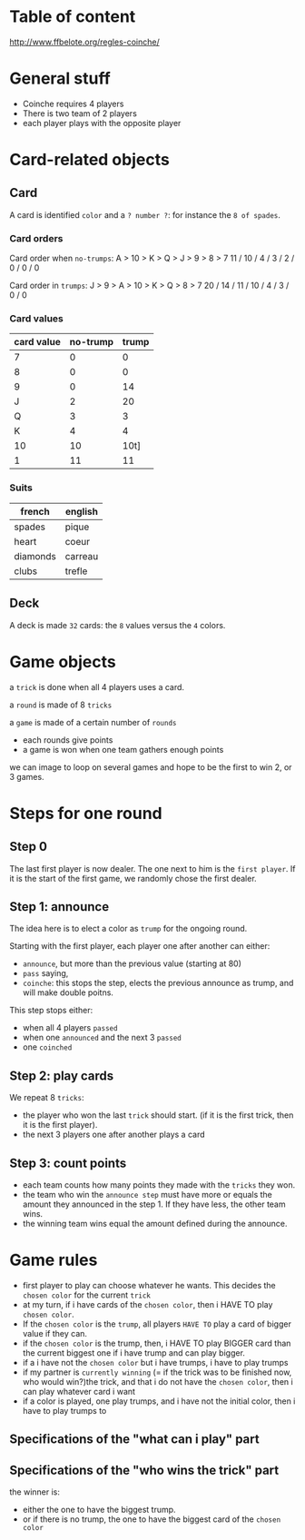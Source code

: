# Table of content

http://www.ffbelote.org/regles-coinche/

# General stuff
- Coinche requires 4 players
- There is two team of 2 players
- each player plays with the opposite player

# Card-related objects

## Card
A card is identified `color` and a `? number ?`: for instance the `8 of spades`.

### Card orders
Card order when  `no-trumps`:
A > 10 > K > Q > J > 9 > 8 > 7
11 / 10 / 4 / 3 / 2 / 0 / 0 / 0

Card order in `trumps`:
J > 9 > A > 10 > K > Q > 8 > 7
20 / 14 / 11 / 10 / 4 / 3 / 0 / 0

### Card values
|card value|no-trump|trump|
|---|---|---|
|7|0|0|
|8|0|0|
|9|0|14|
|J|2|20|
|Q|3|3|
|K|4|4|
|10|10|10t]|
|1|11|11|

### Suits
|french|english
|---|---|
|spades|pique|
|heart|coeur|
|diamonds|carreau|
|clubs|trefle|

## Deck
A deck is made `32` cards: the `8` values versus the `4` colors.

# Game objects


a `trick` is done when all 4 players uses a card.

a `round` is made of 8 `tricks`

a `game` is made of a certain number of `rounds`
- each rounds give points
- a game is won when one team gathers enough points

we can image to loop on several games and hope to be the first to win 2, or 3 games.

# Steps for one round
## Step 0
The last first player is now dealer. The one next to him is the `first player`.
If it is the start of the first game, we randomly chose the first dealer.

## Step 1: announce
The idea here is to elect a color as `trump` for the ongoing round.

Starting with the first player, each player one after another can either:
- `announce`, but more than the previous value (starting at 80)
- `pass` saying,
- `coinche`: this stops the step, elects the previous announce as trump, and will make double poitns.

This step stops either:
- when all 4 players `passed`
- when one `announced` and the next 3 `passed`
- one `coinched`

## Step 2: play cards
We repeat 8 `tricks`:
- the player who won the last `trick` should start. (if it is the first trick, then it is the first player).
- the next 3 players one after another plays a card

## Step 3: count points
- each team counts how many points they made with the `tricks` they won.
- the team who win the `announce step` must have more or equals the amount they announced in the step 1. If they have less, the other team wins.
- the winning team wins equal the amount defined during the announce.

# Game rules
- first player to play can choose whatever he wants. This decides the `chosen color` for the current `trick`
- at my turn, if i have cards of the `chosen color`, then i HAVE TO play `chosen color`.
- If the `chosen color` is the `trump`, all players `HAVE TO` play a card of bigger value if they can.
- if the `chosen color` is the trump, then, i HAVE TO play BIGGER card than the current biggest one if i have trump and can play bigger.
- if a i have not the `chosen color` but i have trumps, i have to play trumps
- if my partner is `currently winning` (= if the trick was to be finished now, who would win?)the trick, and that i do not have the `chosen color`, then i can play whatever card i want
- if a color is played, one play trumps, and i have not the initial color, then i have to play trumps to

## Specifications of the "what can i play" part

## Specifications of the "who wins the trick" part
the winner is:
- either the one to have the biggest trump.
- or if there is no trump, the one to have the biggest card of the `chosen color`
